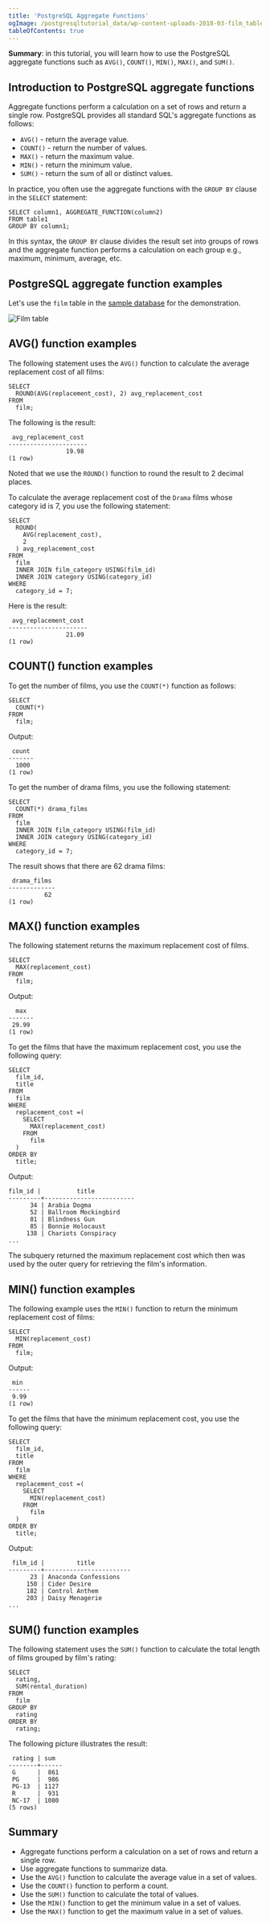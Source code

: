 ```yaml
---
title: 'PostgreSQL Aggregate Functions'
ogImage: /postgresqltutorial_data/wp-content-uploads-2018-03-film_table.png
tableOfContents: true
---
```


**Summary**: in this tutorial, you will learn how to use the PostgreSQL aggregate functions such as `AVG()`, `COUNT()`, `MIN()`, `MAX()`, and `SUM()`.

## Introduction to PostgreSQL aggregate functions

Aggregate functions perform a calculation on a set of rows and return a single row. PostgreSQL provides all standard SQL's aggregate functions as follows:

- `AVG()` - return the average value.
- `COUNT()` - return the number of values.
- `MAX()` - return the maximum value.
- `MIN()` - return the minimum value.
- `SUM()` - return the sum of all or distinct values.

In practice, you often use the aggregate functions with the `GROUP BY` clause in the `SELECT` statement:

```
SELECT column1, AGGREGATE_FUNCTION(column2)
FROM table1
GROUP BY column1;
```

In this syntax, the `GROUP BY` clause divides the result set into groups of rows and the aggregate function performs a calculation on each group e.g., maximum, minimum, average, etc.

## PostgreSQL aggregate function examples

Let's use the `film` table in the [sample database](https://www.postgresqltutorial.com/postgresql-getting-started/postgresql-sample-database/) for the demonstration.

![Film table](/postgresqltutorial_data/wp-content-uploads-2018-03-film_table.png)

## AVG() function examples

The following statement uses the `AVG()` function to calculate the average replacement cost of all films:

```
SELECT
  ROUND(AVG(replacement_cost), 2) avg_replacement_cost
FROM
  film;
```

The following is the result:

```
 avg_replacement_cost
----------------------
                19.98
(1 row)
```

Noted that we use the `ROUND()` function to round the result to 2 decimal places.

To calculate the average replacement cost of the `Drama` films whose category id is 7, you use the following statement:

```
SELECT
  ROUND(
    AVG(replacement_cost),
    2
  ) avg_replacement_cost
FROM
  film
  INNER JOIN film_category USING(film_id)
  INNER JOIN category USING(category_id)
WHERE
  category_id = 7;
```

Here is the result:

```
 avg_replacement_cost
----------------------
                21.09
(1 row)
```

## COUNT() function examples

To get the number of films, you use the `COUNT(*)` function as follows:

```
SELECT
  COUNT(*)
FROM
  film;
```

Output:

```
 count
-------
  1000
(1 row)
```

To get the number of drama films, you use the following statement:

```
SELECT
  COUNT(*) drama_films
FROM
  film
  INNER JOIN film_category USING(film_id)
  INNER JOIN category USING(category_id)
WHERE
  category_id = 7;
```

The result shows that there are 62 drama films:

```
 drama_films
-------------
          62
(1 row)
```

## MAX() function examples

The following statement returns the maximum replacement cost of films.

```
SELECT
  MAX(replacement_cost)
FROM
  film;
```

Output:

```
  max
-------
 29.99
(1 row)
```

To get the films that have the maximum replacement cost, you use the following query:

```
SELECT
  film_id,
  title
FROM
  film
WHERE
  replacement_cost =(
    SELECT
      MAX(replacement_cost)
    FROM
      film
  )
ORDER BY
  title;
```

Output:

```
film_id |          title
---------+-------------------------
      34 | Arabia Dogma
      52 | Ballroom Mockingbird
      81 | Blindness Gun
      85 | Bonnie Holocaust
     138 | Chariots Conspiracy
...
```

The subquery returned the maximum replacement cost which then was used by the outer query for retrieving the film's information.

## MIN() function examples

The following example uses the `MIN()` function to return the minimum replacement cost of films:

```
SELECT
  MIN(replacement_cost)
FROM
  film;
```

Output:

```
 min
------
 9.99
(1 row)
```

To get the films that have the minimum replacement cost, you use the following query:

```
SELECT
  film_id,
  title
FROM
  film
WHERE
  replacement_cost =(
    SELECT
      MIN(replacement_cost)
    FROM
      film
  )
ORDER BY
  title;
```

Output:

```
 film_id |         title
---------+------------------------
      23 | Anaconda Confessions
     150 | Cider Desire
     182 | Control Anthem
     203 | Daisy Menagerie
...
```

## SUM() function examples

The following statement uses the `SUM()` function to calculate the total length of films grouped by film's rating:

```
SELECT
  rating,
  SUM(rental_duration)
FROM
  film
GROUP BY
  rating
ORDER BY
  rating;
```

The following picture illustrates the result:

```
 rating | sum
--------+------
 G      |  861
 PG     |  986
 PG-13  | 1127
 R      |  931
 NC-17  | 1080
(5 rows)
```

## Summary

- Aggregate functions perform a calculation on a set of rows and return a single row.
- Use aggregate functions to summarize data.
- Use the `AVG()` function to calculate the average value in a set of values.
- Use the `COUNT()` function to perform a count.
- Use the `SUM()` function to calculate the total of values.
- Use the `MIN()` function to get the minimum value in a set of values.
- Use the `MAX()` function to get the maximum value in a set of values.
